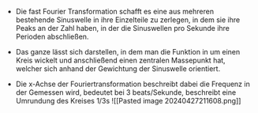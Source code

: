 - Die fast Fourier Transformation schafft es eine aus mehreren bestehende Sinuswelle in ihre Einzelteile zu zerlegen, in dem sie ihre Peaks an der Zahl haben, in der die Sinuswellen pro Sekunde ihre Perioden abschließen.

- Das ganze lässt sich darstellen, in dem man die Funktion in um einen Kreis wickelt und anschließend einen zentralen Massepunkt hat, welcher sich anhand der Gewichtung der Sinuswelle orientiert.

- Die x-Achse der Fouriertransformation beschreibt dabei die Frequenz in der Gemessen wird, bedeutet bei 3 beats/Sekunde, beschreibt eine Umrundung des Kreises 1/3s
![[Pasted image 20240427211608.png]]